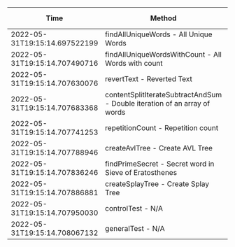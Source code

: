 | Time | Method | Time Complexity | Space Complexity | Repetitions | Java Duration | Kotlin Duration | Machine |
|---|---|---|---|---|---|---|---|
| 2022-05-31T19:15:14.697522199 | findAllUniqueWords - All Unique Words | n/a | n/a | 10000 | 1448 | 4477 | Prototype |
| 2022-05-31T19:15:14.707490716 | findAllUniqueWordsWithCount - All Words with count | n/a | n/a | 10000 | 1450 | 2372 | Prototype |
| 2022-05-31T19:15:14.707630076 | revertText - Reverted Text | O(n) | O(1) | 10000 | 129 | 1577 | Prototype |
| 2022-05-31T19:15:14.707683368 | contentSplitIterateSubtractAndSum - Double iteration of an array of words | O(n^2) | O(1) | 10000 | 565 | 3085 | Prototype |
| 2022-05-31T19:15:14.707741253 | repetitionCount - Repetition count | O(n^2) | O(n) | 10000 | 3430 | 2945 | Prototype |
| 2022-05-31T19:15:14.707788946 | createAvlTree - Create AVL Tree | O(log n) | O(n) | 10000 | 208 | 422 | Prototype |
| 2022-05-31T19:15:14.707836246 | findPrimeSecret - Secret word in Sieve of Eratosthenes | O(n * log(log n)) | O(n) | 10000 | 607 | 717 | Prototype |
| 2022-05-31T19:15:14.707886881 | createSplayTree - Create Splay Tree | O(log n) | O(n) | 10000 | 124 | 489 | Prototype |
| 2022-05-31T19:15:14.707950030 | controlTest - N/A | n/a | n/a | 10000 | 1591 | 658 | Prototype |
| 2022-05-31T19:15:14.708067132 | generalTest - N/A | n/a | n/a | 10000 | 228 | 58 | Prototype |
